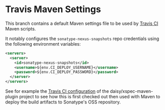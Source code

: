 Travis Maven Settings
=====================

This branch contains a default Maven settings file to be used by [Travis CI](https://travis-ci.org/) Maven scripts.

It notably configures the `sonatype-nexus-snapshots` repo credentials using the following environment variables:

```xml
<servers>
  <server>
    <id>sonatype-nexus-snapshots</id>
    <username>${env.CI_DEPLOY_USERNAME}</username>
    <password>${env.CI_DEPLOY_PASSWORD}</password>
  </server>
</servers>
```

See for example the [Travis CI configuration](https://github.com/daisy/xspec-maven-plugin/blob/master/.travis.yml) of the daisy/xspec-maven-plugin project to see how this 
is first checked out then used with Maven to deploy the build artifacts to Sonatype's OSS repository.
